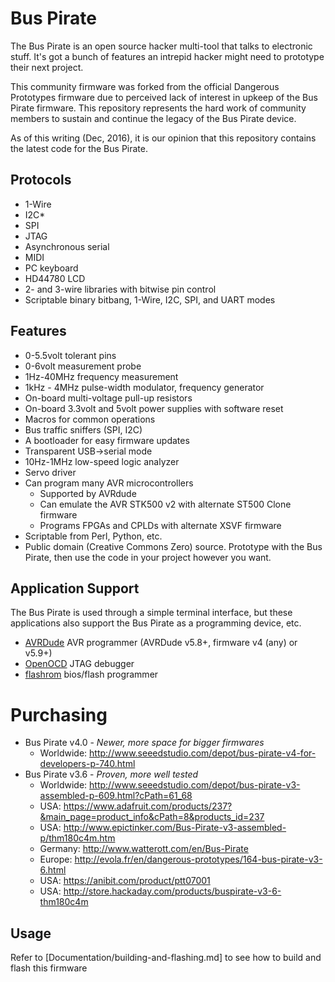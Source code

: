 # Bus Pirate
The Bus Pirate is an open source hacker multi-tool that talks to electronic stuff. It's got a bunch of features an intrepid hacker might need to prototype their next project.

This community firmware was forked from the official Dangerous Prototypes firmware due to perceived lack of interest in upkeep of the Bus Pirate firmware.  This repository represents the hard work of community members to sustain and continue the legacy of the Bus Pirate device.

As of this writing (Dec, 2016), it is our opinion that this repository contains the latest code for the Bus Pirate.

## Protocols
    
* 1-Wire
* I2C*
* SPI
* JTAG
* Asynchronous serial
* MIDI
* PC keyboard
* HD44780 LCD
* 2- and 3-wire libraries with bitwise pin control
* Scriptable binary bitbang, 1-Wire, I2C, SPI, and UART modes 

## Features

* 0-5.5volt tolerant pins
* 0-6volt measurement probe
* 1Hz-40MHz frequency measurement
* 1kHz - 4MHz pulse-width modulator, frequency generator
* On-board multi-voltage pull-up resistors
* On-board 3.3volt and 5volt power supplies with software reset
* Macros for common operations
* Bus traffic sniffers (SPI, I2C)
* A bootloader for easy firmware updates
* Transparent USB->serial mode
* 10Hz-1MHz low-speed logic analyzer
* Servo driver
* Can program many AVR microcontrollers
  * Supported by AVRdude
  * Can emulate the AVR STK500 v2 with alternate ST500 Clone firmware 
  * Programs FPGAs and CPLDs with alternate XSVF firmware
* Scriptable from Perl, Python, etc.
* Public domain (Creative Commons Zero) source. Prototype with the Bus Pirate, then use the code in your project however you want. 

## Application Support
The Bus Pirate is used through a simple terminal interface, but these applications also support the Bus Pirate as a programming device, etc.

* [AVRDude] AVR programmer (AVRDude v5.8+, firmware v4 (any) or v5.9+)
* [OpenOCD] JTAG debugger
* [flashrom] bios/flash programmer 


# Purchasing

* Bus Pirate v4.0 - *Newer, more space for bigger firmwares*
  * Worldwide: <http://www.seeedstudio.com/depot/bus-pirate-v4-for-developers-p-740.html>
* Bus Pirate v3.6 - *Proven, more well tested*
  * Worldwide: <http://www.seeedstudio.com/depot/bus-pirate-v3-assembled-p-609.html?cPath=61_68>
  * USA: <https://www.adafruit.com/products/237?&main_page=product_info&cPath=8&products_id=237>
  * USA: <http://www.epictinker.com/Bus-Pirate-v3-assembled-p/thm180c4m.htm>
  * Germany: <http://www.watterott.com/en/Bus-Pirate>
  * Europe: <http://evola.fr/en/dangerous-prototypes/164-bus-pirate-v3-6.html>
  * USA: <https://anibit.com/product/ptt07001>
  * USA: <http://store.hackaday.com/products/buspirate-v3-6-thm180c4m>

[OpenOCD]: http://openocd.org
[AVRDude]: http://www.nongnu.org/avrdude
[flashrom]: https://www.flashrom.org/Flashrom

## Usage
Refer to [Documentation/building-and-flashing.md] to see how to build and flash this firmware
